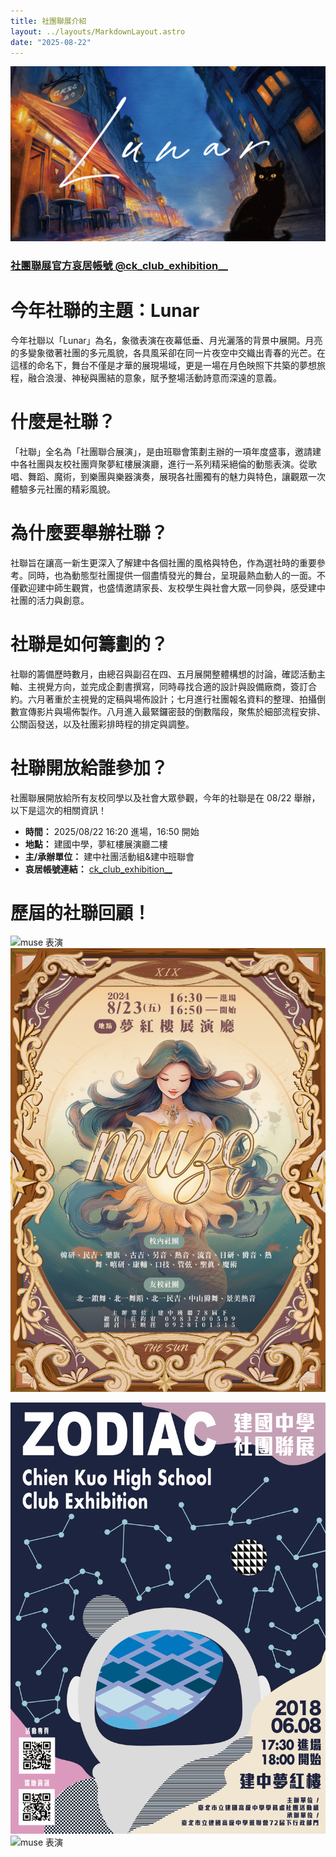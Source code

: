 ```yaml
---
title: 社團聯展介紹
layout: ../layouts/MarkdownLayout.astro
date: "2025-08-22"
---
```


![Lunar主視覺](../content/events/images/2.jpg)

### [社團聯展官方哀居帳號 @ck_club_exhibition\_\_](https://www.instagram.com/ck_club_exhibition__/)

# 今年社聯的主題：Lunar

今年社聯以「Lunar」為名，象徵表演在夜幕低垂、月光灑落的背景中展開。月亮的多變象徵著社團的多元風貌，各具風采卻在同一片夜空中交織出青春的光芒。在這樣的命名下，舞台不僅是才華的展現場域，更是一場在月色映照下共築的夢想旅程，融合浪漫、神秘與團結的意象，賦予整場活動詩意而深遠的意義。

# 什麼是社聯？

「社聯」全名為「社團聯合展演」，是由班聯會策劃主辦的一項年度盛事，邀請建中各社團與友校社團齊聚夢紅樓展演廳，進行一系列精采絕倫的動態表演。從歌唱、舞蹈、魔術，到樂團與樂器演奏，展現各社團獨有的魅力與特色，讓觀眾一次體驗多元社團的精彩風貌。

# 為什麼要舉辦社聯？

社聯旨在讓高一新生更深入了解建中各個社團的風格與特色，作為選社時的重要參考。同時，也為動態型社團提供一個盡情發光的舞台，呈現最熱血動人的一面。不僅歡迎建中師生觀賞，也盛情邀請家長、友校學生與社會大眾一同參與，感受建中社團的活力與創意。

# 社聯是如何籌劃的？

社聯的籌備歷時數月，由總召與副召在四、五月展開整體構想的討論，確認活動主軸、主視覺方向，並完成企劃書撰寫，同時尋找合適的設計與設備廠商，簽訂合約。六月著重於主視覺的定稿與場佈設計；七月進行社團報名資料的整理、拍攝倒數宣傳影片與場佈製作。八月進入最緊鑼密鼓的倒數階段，聚焦於細部流程安排、公關函發送，以及社團彩排時程的排定與調整。

# 社聯開放給誰參加？

社團聯展開放給所有友校同學以及社會大眾參觀，今年的社聯是在 08/22 舉辦，以下是這次的相關資訊！

- **時間：** 2025/08/22 16:20 進場，16:50 開始
- **地點：** 建國中學，夢紅樓展演廳二樓
- **主/承辦單位：** 建中社團活動組&建中班聯會
- **哀居帳號連結：** [ck_club_exhibition\_\_](https://www.instagram.com/ck_club_exhibition__/)

# 歷屆的社聯回顧！

<div class="grid grid-cols-2 gap-4 lg:gap-10">
<div>

![muse 表演](../images/exhibition/DSC_5207.jpg)
![muse 海報](../images/exhibition/IMG_8784.JPG)

</div>

<div>

![zodiac](../images/exhibition/isds.png)
![muse 表演](../images/exhibition/DSC_5480.jpg)

</div>

</div>

